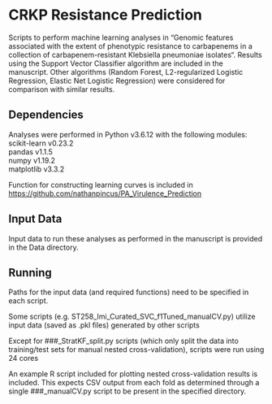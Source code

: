 # CRKP Resistance Prediction
Scripts to perform machine learning analyses in “Genomic features associated with the extent of phenotypic resistance to carbapenems in a collection of carbapenem-resistant Klebsiella pneumoniae isolates“. Results using the Support Vector Classifier algorithm are included in the manuscript. Other algorithms (Random Forest, L2-regularized Logistic Regression, Elastic Net Logistic Regression) were considered for comparison with similar results.

## Dependencies
Analyses were performed in Python v3.6.12 with the following modules:  
scikit-learn v0.23.2  
pandas v1.1.5  
numpy v1.19.2  
matplotlib v3.3.2  

Function for constructing learning curves is included in https://github.com/nathanpincus/PA_Virulence_Prediction

## Input Data
Input data to run these analyses as performed in the manuscript is provided in the Data directory.

## Running
Paths for the input data (and required functions) need to be specified in each script.

Some scripts (e.g. ST258_Imi_Curated_SVC_f1Tuned_manualCV.py) utilize input data (saved as .pkl files) generated by other scripts

Except for ###_StratKF_split.py scripts (which only split the data into training/test sets for manual nested cross-validation), scripts were run using 24 cores

An example R script included for plotting nested cross-validation results is included. This expects CSV output from each fold as determined through a single ###_manualCV.py script to be present in the specified directory.
